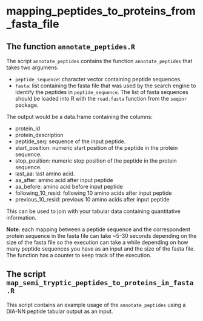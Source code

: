 # mapping_peptides_to_proteins_from_fasta_file

## The function `annotate_peptides.R`  

The script `annotate_peptides` contains the function `annotate_peptides` that takes two argumens:

- `peptide_sequence`: character vector containing peptide sequences.
- `fasta`: list containing the fasta file that was used by the search engine to identify the peptides in `peptide_sequence`. The list of fasta sequences should be loaded into R with the `read.fasta` function from the `seqinr` package.  

The output would be a data.frame containing the columns:

- protein_id
- protein_description
- peptide_seq: sequence of the input peptide.
- start_position: numeric start position of the peptide in the protein sequence.
- stop_position: numeric stop position of the peptide in the protein sequence.
- last_aa: last amino acid.
- aa_after: amino acid after input peptide
- aa_before: amino acid before input peptide
- following_10_resid: following 10 amino acids after input peptide
- previous_10_resid: previous 10 amino acids after input peptide

This can be used to join with your tabular data containing quantitative information.

__Note__: each mapping between a peptide sequence and the correspondent protein sequence in the fasta file can take ~5-30 seconds depending on the size of the fasta file so the execution can take a while depending on how many peptide sequences you have as an input and the size of the fasta file. The function has a counter to keep track of the execution.  

## The script `map_semi_tryptic_peptides_to_proteins_in_fasta.R`  

This script contains an example usage of the `annotate_peptides` using a DIA-NN peptide tabular output as an input.



